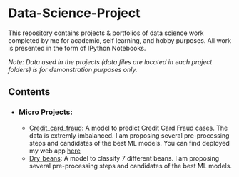 # Data-Science-Project
This repository contains projects & portfolios of data science work completed by me for academic, self learning, and hobby purposes. All work is presented in the form of IPython Notebooks.

_Note: Data used in the projects (data files are located in each project folders) is for demonstration purposes only._

## Contents

- ### Micro Projects: 
	- [Credit_card_fraud](https://github.com/Benedict-yee/Data-Science-Project/blob/main/Micro%20Project/Credit_card_fraud/Credit_Card_Fraud_Detection.ipynb): A model to predict Credit Card Fraud cases. The data is extremly imbalanced. I am proposing several pre-processing steps and candidates of the best ML models. You can find deployed my web app [here](https://yeeproject.herokuapp.com/)
	- [Dry_beans](https://github.com/sajal2692/data-science-portfolio/blob/master/boston_housing/boston_housing.ipynb): A model to classify 7 different beans. I am proposing several pre-processing steps and candidates of the best ML models.
